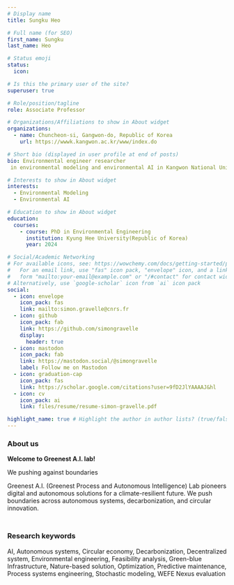 ```yaml
---
# Display name
title: Sungku Heo

# Full name (for SEO)
first_name: Sungku
last_name: Heo

# Status emoji
status:
  icon:

# Is this the primary user of the site?
superuser: true

# Role/position/tagline
role: Associate Professor

# Organizations/Affiliations to show in About widget
organizations:
  - name: Chuncheon-si, Gangwon-do, Republic of Korea
    url: https://wwwk.kangwon.ac.kr/www/index.do

# Short bio (displayed in user profile at end of posts)
bio: Environmental engineer researcher
 in environmental modeling and environmental AI in Kangwon National University (Department of Civil and Environmental Engineering, Environmental Engineering Major), in Chuncheon-si, Republic of Korea

# Interests to show in About widget
interests:
  - Environmental Modeling
  - Environmental AI

# Education to show in About widget
education:
  courses:
    - course: PhD in Environmental Engineering
      institution: Kyung Hee University(Republic of Korea)
      year: 2024

# Social/Academic Networking
# For available icons, see: https://wowchemy.com/docs/getting-started/page-builder/#icons
#   For an email link, use "fas" icon pack, "envelope" icon, and a link in the
#   form "mailto:your-email@example.com" or "/#contact" for contact widget.
# Alternatively, use `google-scholar` icon from `ai` icon pack
social:
  - icon: envelope
    icon_pack: fas
    link: mailto:simon.gravelle@cnrs.fr
  - icon: github
    icon_pack: fab
    link: https://github.com/simongravelle
    display:
      header: true
  - icon: mastodon
    icon_pack: fab
    link: https://mastodon.social/@simongravelle
    label: Follow me on Mastodon
  - icon: graduation-cap
    icon_pack: fas
    link: https://scholar.google.com/citations?user=9fD2JlYAAAAJ&hl
  - icon: cv
    icon_pack: ai
    link: files/resume/resume-simon-gravelle.pdf

highlight_name: true # Highlight the author in author lists? (true/false)
---
```


### About us ###

**Welcome to Greenest A.I. lab!**

We pushing against boundaries 

Greenest A.I. (Greenest Process and Autonomous Intelligence) Lab pioneers digital and autonomous solutions for a climate-resilient future. We push boundaries across autonomous systems, decarbonization, and circular innovation.

<span style="display: block; height: 8px;"></span>

### Research keywords ###

AI, Autonomous systems, Circular economy, Decarbonization, Decentralized system, Environmental engineering, Feasibility analysis, Green-blue Infrastructure, Nature-based solution, Optimization, Predictive maintenance, Process systems engineering, Stochastic modeling, WEFE Nexus evaluation

<span style="display: block; height: 8px;"></span>



